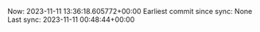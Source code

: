 Now: 2023-11-11 13:36:18.605772+00:00 Earliest commit since sync: None Last sync: 2023-11-11 00:48:44+00:00
